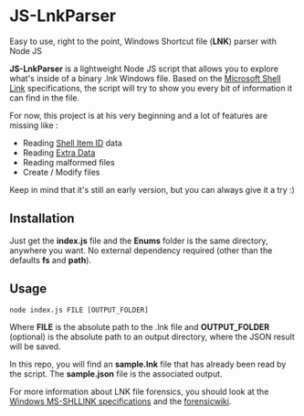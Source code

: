 # JS-LnkParser
Easy to use, right to the point, Windows Shortcut file (**LNK**) parser with Node JS

**JS-LnkParser** is a lightweight Node JS script that allows you to explore what's inside of a binary .lnk Windows file.
Based on the [Microsoft Shell Link](https://docs.microsoft.com/en-us/openspecs/windows_protocols/ms-shllink/16cb4ca1-9339-4d0c-a68d-bf1d6cc0f943) specifications, the script will try to show you every bit of information it can find in the file.

For now, this project is at his very beginning and a lot of features are missing like :
- Reading [Shell Item ID](https://docs.microsoft.com/en-us/openspecs/windows_protocols/ms-shllink/6ac3b286-6640-4cf3-85f2-4085c02e6a71) data
- Reading [Extra Data](https://docs.microsoft.com/en-us/openspecs/windows_protocols/ms-shllink/c41e062d-f764-4f13-bd4f-ea812ab9a4d1)
- Reading malformed files
- Create / Modify files

Keep in mind that it's still an early version, but you can always give it a try :)

## Installation
Just get the **index.js** file and the **Enums** folder is the same directory, anywhere you want. No external dependency required (other than the defaults __fs__ and __path__).

## Usage
`node index.js FILE [OUTPUT_FOLDER]`

Where **FILE** is the absolute path to the .lnk file and **OUTPUT_FOLDER** (optional) is the absolute path to an output directory, where the JSON result will be saved.


In this repo, you will find an **sample.lnk** file that has already been read by the script. The **sample.json** file is the associated output.


For more information about LNK file forensics, you should look at the [Windows MS-SHLLINK specifications](https://docs.microsoft.com/en-us/openspecs/windows_protocols/ms-shllink/16cb4ca1-9339-4d0c-a68d-bf1d6cc0f943) and the [forensicwiki](https://forensicswiki.xyz/page/LNK).
